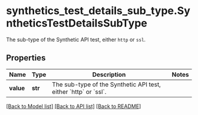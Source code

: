 # synthetics_test_details_sub_type.SyntheticsTestDetailsSubType

The sub-type of the Synthetic API test, either `http` or `ssl`.
## Properties
Name | Type | Description | Notes
------------ | ------------- | ------------- | -------------
**value** | **str** | The sub-type of the Synthetic API test, either &#x60;http&#x60; or &#x60;ssl&#x60;. | 

[[Back to Model list]](README.md#documentation-for-models) [[Back to API list]](README.md#documentation-for-api-endpoints) [[Back to README]](README.md)



